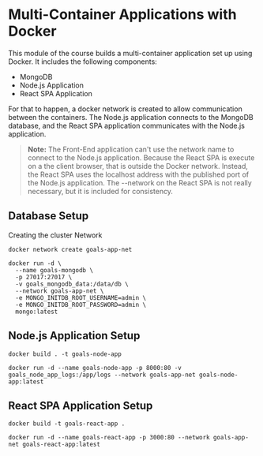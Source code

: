 # Multi-Container Applications with Docker

This module of the course builds a multi-container application set up using Docker. It includes the following components:

- MongoDB
- Node.js Application
- React SPA Application

For that to happen, a docker network is created to allow communication between the containers. The Node.js application connects to the MongoDB database, and the React SPA application communicates with the Node.js application.

> **Note:** The Front-End application can't use the network name to connect to the Node.js application. Because the React SPA is execute on a the client browser, that is outside the Docker network. Instead, the React SPA uses the localhost address with the published port of the Node.js application.
> The --network on the React SPA is not really necessary, but it is included for consistency.

## Database Setup

Creating the cluster Network

```shell
docker network create goals-app-net
```

```shell
docker run -d \
  --name goals-mongodb \
  -p 27017:27017 \
  -v goals_mongodb_data:/data/db \
  --network goals-app-net \
  -e MONGO_INITDB_ROOT_USERNAME=admin \
  -e MONGO_INITDB_ROOT_PASSWORD=admin \
  mongo:latest
```

## Node.js Application Setup

```shell
docker build . -t goals-node-app
```

```shell
docker run -d --name goals-node-app -p 8000:80 -v goals_node_app_logs:/app/logs --network goals-app-net goals-node-app:latest
```

## React SPA Application Setup

```shell
docker build -t goals-react-app .
```

```shell
docker run -d --name goals-react-app -p 3000:80 --network goals-app-net goals-react-app:latest
```
